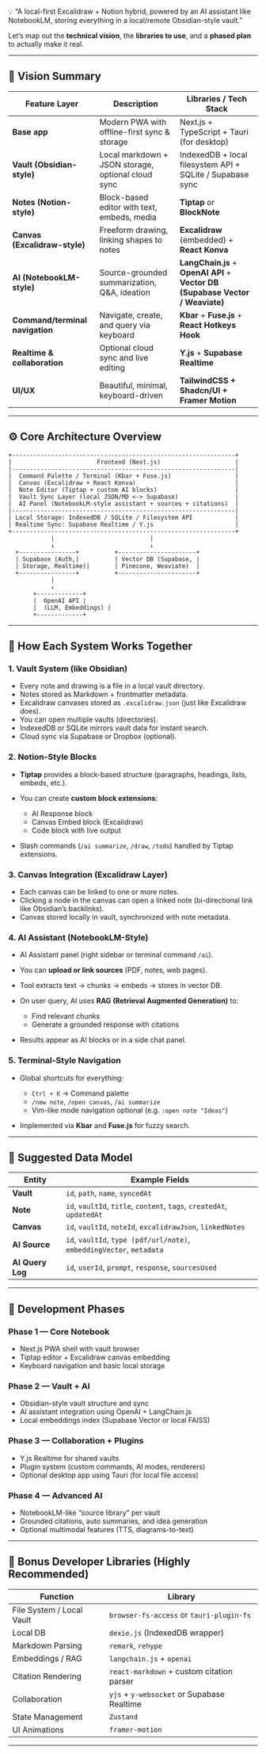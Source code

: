 💡 “A local-first Excalidraw + Notion hybrid, powered by an AI assistant like NotebookLM, storing everything in a local/remote Obsidian-style vault.”

Let’s map out the **technical vision**, the **libraries to use**, and a **phased plan** to actually make it real.

---

## 🧩 Vision Summary

| Feature Layer                   | Description                                        | Libraries / Tech Stack                                                         |
| ------------------------------- | -------------------------------------------------- | ------------------------------------------------------------------------------ |
| **Base app**                    | Modern PWA with offline-first sync & storage       | Next.js + TypeScript + Tauri (for desktop)                                     |
| **Vault (Obsidian-style)**      | Local markdown + JSON storage, optional cloud sync | IndexedDB + local filesystem API + SQLite / Supabase sync                      |
| **Notes (Notion-style)**        | Block-based editor with text, embeds, media        | **Tiptap** or **BlockNote**                                                    |
| **Canvas (Excalidraw-style)**   | Freeform drawing, linking shapes to notes          | **Excalidraw** (embedded) + **React Konva**                                    |
| **AI (NotebookLM-style)**       | Source-grounded summarization, Q&A, ideation       | **LangChain.js** + **OpenAI API** + **Vector DB (Supabase Vector / Weaviate)** |
| **Command/terminal navigation** | Navigate, create, and query via keyboard           | **Kbar** + **Fuse.js** + **React Hotkeys Hook**                                |
| **Realtime & collaboration**    | Optional cloud sync and live editing               | **Y.js** + **Supabase Realtime**                                               |
| **UI/UX**                       | Beautiful, minimal, keyboard-driven                | **TailwindCSS + Shadcn/UI + Framer Motion**                                    |

---

## ⚙️ Core Architecture Overview

```
+---------------------------------------------------------------+
|                        Frontend (Next.js)                     |
|---------------------------------------------------------------|
|  Command Palette / Terminal (Kbar + Fuse.js)                  |
|  Canvas (Excalidraw + React Konva)                            |
|  Note Editor (Tiptap + custom AI blocks)                      |
|  Vault Sync Layer (local JSON/MD <-> Supabase)                |
|  AI Panel (NotebookLM-style assistant + sources + citations)  |
|---------------------------------------------------------------|
| Local Storage: IndexedDB / SQLite / Filesystem API            |
| Realtime Sync: Supabase Realtime / Y.js                       |
+---------------------------------------------------------------+
            |                           |
            ↓                           ↓
  +----------------+          +----------------------+
  | Supabase (Auth,|          | Vector DB (Supabase, |
  | Storage, Realtime)|       | Pinecone, Weaviate)  |
  +----------------+          +----------------------+
            |
            ↓
       +-------------+
       |  OpenAI API |
       |  (LLM, Embeddings) |
       +-------------+
```

---

## 🧠 How Each System Works Together

### 1. **Vault System (like Obsidian)**

* Every note and drawing is a file in a local vault directory.
* Notes stored as Markdown + frontmatter metadata.
* Excalidraw canvases stored as `.excalidraw.json` (just like Excalidraw does).
* You can open multiple vaults (directories).
* IndexedDB or SQLite mirrors vault data for instant search.
* Cloud sync via Supabase or Dropbox (optional).

### 2. **Notion-Style Blocks**

* **Tiptap** provides a block-based structure (paragraphs, headings, lists, embeds, etc.).
* You can create **custom block extensions**:

  * AI Response block
  * Canvas Embed block (Excalidraw)
  * Code block with live output
* Slash commands (`/ai summarize`, `/draw`, `/todo`) handled by Tiptap extensions.

### 3. **Canvas Integration (Excalidraw Layer)**

* Each canvas can be linked to one or more notes.
* Clicking a node in the canvas can open a linked note (bi-directional link like Obsidian’s backlinks).
* Canvas stored locally in vault, synchronized with note metadata.

### 4. **AI Assistant (NotebookLM-Style)**

* AI Assistant panel (right sidebar or terminal command `/ai`).
* You can **upload or link sources** (PDF, notes, web pages).
* Tool extracts text → chunks → embeds → stores in vector DB.
* On user query, AI uses **RAG (Retrieval Augmented Generation)** to:

  * Find relevant chunks
  * Generate a grounded response with citations
* Results appear as AI blocks or in a side chat panel.

### 5. **Terminal-Style Navigation**

* Global shortcuts for everything:

  * `Ctrl + K` → Command palette
  * `/new note`, `/open canvas`, `/ai summarize`
  * Vim-like mode navigation optional (e.g. `:open note "Ideas"`)
* Implemented via **Kbar** and **Fuse.js** for fuzzy search.

---

## 🧮 Suggested Data Model

| Entity           | Example Fields                                                        |
| ---------------- | --------------------------------------------------------------------- |
| **Vault**        | `id`, `path`, `name`, `syncedAt`                                      |
| **Note**         | `id`, `vaultId`, `title`, `content`, `tags`, `createdAt`, `updatedAt` |
| **Canvas**       | `id`, `vaultId`, `noteId`, `excalidrawJson`, `linkedNotes`            |
| **AI Source**    | `id`, `vaultId`, `type (pdf/url/note)`, `embeddingVector`, `metadata` |
| **AI Query Log** | `id`, `userId`, `prompt`, `response`, `sourcesUsed`                   |

---

## 🚀 Development Phases

### **Phase 1 — Core Notebook**

* Next.js PWA shell with vault browser
* Tiptap editor + Excalidraw canvas embedding
* Keyboard navigation and basic local storage

### **Phase 2 — Vault + AI**

* Obsidian-style vault structure and sync
* AI assistant integration using OpenAI + LangChain.js
* Local embeddings index (Supabase Vector or local FAISS)

### **Phase 3 — Collaboration + Plugins**

* Y.js Realtime for shared vaults
* Plugin system (custom commands, AI modes, renderers)
* Optional desktop app using Tauri (for local file access)

### **Phase 4 — Advanced AI**

* NotebookLM-like “source library” per vault
* Grounded citations, auto summaries, and idea generation
* Optional multimodal features (TTS, diagrams-to-text)

---

## 🧰 Bonus Developer Libraries (Highly Recommended)

| Function                  | Library                                    |
| ------------------------- | ------------------------------------------ |
| File System / Local Vault | `browser-fs-access` or `tauri-plugin-fs`   |
| Local DB                  | `dexie.js` (IndexedDB wrapper)             |
| Markdown Parsing          | `remark`, `rehype`                         |
| Embeddings / RAG          | `langchain.js` + `openai`                  |
| Citation Rendering        | `react-markdown` + custom citation parser  |
| Collaboration             | `yjs` + `y-websocket` or Supabase Realtime |
| State Management          | `Zustand`                                  |
| UI Animations             | `framer-motion`                            |

---

